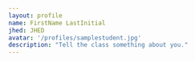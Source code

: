```yaml
---
layout: profile
name: FirstName LastInitial
jhed: JHED
avatar: '/profiles/samplestudent.jpg'
description: "Tell the class something about you."
---
```


